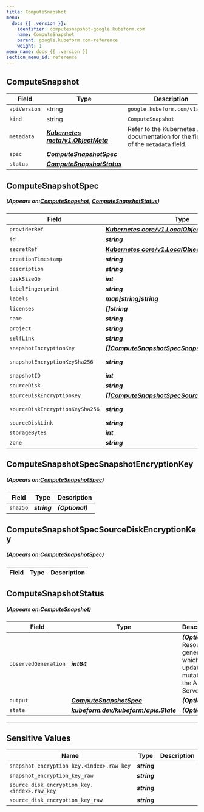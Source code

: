 ```yaml
---
title: ComputeSnapshot
menu:
  docs_{{ .version }}:
    identifier: computesnapshot-google.kubeform.com
    name: ComputeSnapshot
    parent: google.kubeform.com-reference
    weight: 1
menu_name: docs_{{ .version }}
section_menu_id: reference
---
```


## ComputeSnapshot
| Field | Type | Description |
| ------ | ----- | ----------- |
| `apiVersion` | string | `google.kubeform.com/v1alpha1` |
|    `kind` | string | `ComputeSnapshot` |
| `metadata` | ***[Kubernetes meta/v1.ObjectMeta](https://kubernetes.io/docs/reference/generated/kubernetes-api/v1.13/#objectmeta-v1-meta)***|Refer to the Kubernetes API documentation for the fields of the `metadata` field.|
| `spec` | ***[ComputeSnapshotSpec](#ComputeSnapshotSpec)***||
| `status` | ***[ComputeSnapshotStatus](#ComputeSnapshotStatus)***||
## ComputeSnapshotSpec
##### (Appears on:[ComputeSnapshot](#ComputeSnapshot), [ComputeSnapshotStatus](#ComputeSnapshotStatus))
| Field | Type | Description |
| ------ | ----- | ----------- |
| `providerRef` | ***[Kubernetes core/v1.LocalObjectReference](https://kubernetes.io/docs/reference/generated/kubernetes-api/v1.13/#localobjectreference-v1-core)***||
| `id` | ***string***||
| `secretRef` | ***[Kubernetes core/v1.LocalObjectReference](https://kubernetes.io/docs/reference/generated/kubernetes-api/v1.13/#localobjectreference-v1-core)***||
| `creationTimestamp` | ***string***| ***(Optional)*** |
| `description` | ***string***| ***(Optional)*** |
| `diskSizeGb` | ***int***| ***(Optional)*** |
| `labelFingerprint` | ***string***| ***(Optional)*** |
| `labels` | ***map[string]string***| ***(Optional)*** |
| `licenses` | ***[]string***| ***(Optional)*** |
| `name` | ***string***||
| `project` | ***string***| ***(Optional)*** |
| `selfLink` | ***string***| ***(Optional)*** |
| `snapshotEncryptionKey` | ***[[]ComputeSnapshotSpecSnapshotEncryptionKey](#ComputeSnapshotSpecSnapshotEncryptionKey)***| ***(Optional)*** |
| `snapshotEncryptionKeySha256` | ***string***| ***(Optional)*** Deprecated|
| `snapshotID` | ***int***| ***(Optional)*** |
| `sourceDisk` | ***string***||
| `sourceDiskEncryptionKey` | ***[[]ComputeSnapshotSpecSourceDiskEncryptionKey](#ComputeSnapshotSpecSourceDiskEncryptionKey)***| ***(Optional)*** |
| `sourceDiskEncryptionKeySha256` | ***string***| ***(Optional)*** Deprecated|
| `sourceDiskLink` | ***string***| ***(Optional)*** |
| `storageBytes` | ***int***| ***(Optional)*** |
| `zone` | ***string***| ***(Optional)*** |
## ComputeSnapshotSpecSnapshotEncryptionKey
##### (Appears on:[ComputeSnapshotSpec](#ComputeSnapshotSpec))
| Field | Type | Description |
| ------ | ----- | ----------- |
| `sha256` | ***string***| ***(Optional)*** |
## ComputeSnapshotSpecSourceDiskEncryptionKey
##### (Appears on:[ComputeSnapshotSpec](#ComputeSnapshotSpec))
| Field | Type | Description |
| ------ | ----- | ----------- |
## ComputeSnapshotStatus
##### (Appears on:[ComputeSnapshot](#ComputeSnapshot))
| Field | Type | Description |
| ------ | ----- | ----------- |
| `observedGeneration` | ***int64***| ***(Optional)*** Resource generation, which is updated on mutation by the API Server.|
| `output` | ***[ComputeSnapshotSpec](#ComputeSnapshotSpec)***| ***(Optional)*** |
| `state` | ***kubeform.dev/kubeform/apis.State***| ***(Optional)*** |
---
## Sensitive Values
| Name | Type | Description |
|------|------|-------------|
| `snapshot_encryption_key.<index>.raw_key` | ***string*** ||
| `snapshot_encryption_key_raw` | ***string*** ||
| `source_disk_encryption_key.<index>.raw_key` | ***string*** ||
| `source_disk_encryption_key_raw` | ***string*** ||
